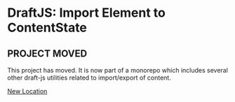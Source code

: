 # DraftJS: Import Element to ContentState

## PROJECT MOVED

This project has moved. It is now part of a monorepo which includes several other draft-js utilities related to import/export of content.

[New Location](https://github.com/sstur/draft-js-utils/tree/master/packages/draft-js-import-element)
